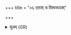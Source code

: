 +++
title = "०६ एताश् च विश्वरूपाश्"

+++
<details><summary>मूलम् (GR)</summary>

एताश् च विश्वरूपाश् च  
गृध्राः कोकाश् च ते हताः ॥
</details>